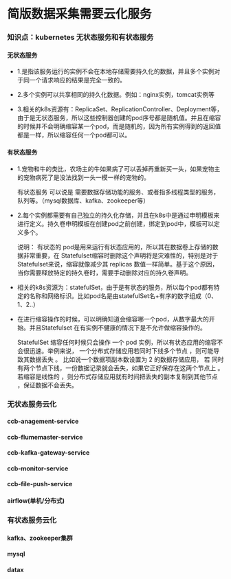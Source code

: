 # 简版数据采集需要云化服务

### 知识点：kubernetes 无状态服务和有状态服务

#### 无状态服务

- 1.是指该服务运行的实例不会在本地存储需要持久化的数据，并且多个实例对于同一个请求响应的结果是完全一致的。

- 2.多个实例可以共享相同的持久化数据。例如：nginx实例，tomcat实例等
- 3.相关的k8s资源有：ReplicaSet、ReplicationController、Deployment等，由于是无状态服务，所以这些控制器创建的pod序号都是随机值。并且在缩容的时候并不会明确缩容某一个pod，而是随机的，因为所有实例得到的返回值都是一样，所以缩容任何一个pod都可以。

#### 有状态服务

- 1.宠物和牛的类比，农场主的牛如果病了可以丢掉再重新买一头，如果宠物主的宠物病死了是没法找到一头一模一样的宠物的。

  有状态服务 可以说是 需要数据存储功能的服务、或者指多线程类型的服务，队列等。（mysql数据库、kafka、zookeeper等）

- 2.每个实例都需要有自己独立的持久化存储，并且在k8s中是通过申明模板来进行定义。持久卷申明模板在创建pod之前创建，绑定到pod中，模板可以定义多个。

  说明： 有状态的 pod是用来运行有状态应用的，所以其在数据卷上存储的数据非常重要，在 Statefulset缩容时删除这个声明将是灾难性的，特别是对于 Statefulset来说，缩容就像减少其 replicas 数值一样简单。基于这个原因，当你需要释放特定的持久卷时，需要手动删除对应的持久卷声明。

- 相关的k8s资源为：statefulSet，由于是有状态的服务，所以每个pod都有特定的名称和网络标识。比如pod名是由statefulSet名+有序的数字组成（0、1、2..）

- 在进行缩容操作的时候，可以明确知道会缩容哪一个pod，从数字最大的开始。并且Statefulset 在有实例不健康的情况下是不允许做缩容操作的。

  StatefulSet 缩容任何时候只会操作 一个 pod 实例，所以有状态应用的缩容不会很迅速。举例来说， 一个分布式存储应用若同时下线多个节点 ，则可能导致其数据丢失 。 比如说一个数据项副本数设置为 2 的数据存储应用， 若 同时有两个节点下线，一份数据记录就会丢失，如果它正好保存在这两个节点上 。 若缩容是线性的 ，则分布式存储应用就有时间把丢失的副本复制到其他节点 ，保证数据不会丢失。





### 无状态服务云化



#### ccb-anagement-service



#### ccb-flumemaster-service



#### ccb-kafka-gateway-service



#### ccb-monitor-service



#### ccb-file-push-service



#### airflow(单机/分布式)



### 有状态服务云化



#### kafka、zookeeper集群



#### mysql



#### datax









